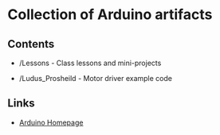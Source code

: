 # Collection of Arduino artifacts

## Contents

* /Lessons - Class lessons and mini-projects

* /Ludus_Prosheild - Motor driver example code 

## Links

* [Arduino Homepage](http://www.arduino.cc)
